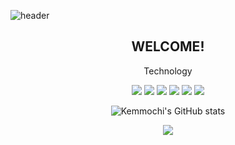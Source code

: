 ![header](https://capsule-render.vercel.app/api?type=shark&color=auto&height=250&section=header&text=Kemmochi's%20GitHub&fontSize=70&animation=scaleIn)
<div align='center'>
  <h2>WELCOME!</h2><p><p>
  
  Technology<p>
<img src="https://img.shields.io/badge/JavaScript-F7DF1E?style=flat-square&logo=JavaScript&logoColor=white"/>
<img src="https://img.shields.io/badge/React-61DAFB?style=flat-square&logo=React&logoColor=black"/>
<img src="https://img.shields.io/badge/HTML5-E34F26?style=flat-square&logo=HTML5&logoColor=white"/>
<img src="https://img.shields.io/badge/TypeScript-3178C6?style=flat-square&logo=TypeScript&logoColor=white"/>
<img src="https://img.shields.io/badge/GraphQL-E434AA?style=flat-square&logo=GraphQL&logoColor=white"/>
<img src="https://img.shields.io/badge/Next.js-000000?style=flat-square&logo=Next-dot-js&logoColor=white"/>

![Kemmochi's GitHub stats](https://github-readme-stats.vercel.app/api?username=fnrkp089&show_icons=true)


<a href="https://velog.io/@fnrkp089"><img src="https://img.shields.io/badge/velog-1DBF73?style=flat-square&logo=Vimeo&logoColor=white"/></a>
</div>


